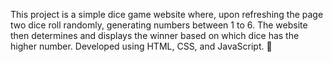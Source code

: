 This project is a simple dice game website where, upon refreshing the page two dice roll randomly, generating numbers between 1 to 6. The website then determines and displays the winner based on which dice has the higher number. Developed using HTML, CSS, and JavaScript. 🎲
